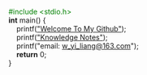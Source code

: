 <font color=green> #include &lt;stdio.h&gt; </font> <br />
**int** main() { <br />
&nbsp;&nbsp;&nbsp;&nbsp;printf(["Welcome To My Github"](https://github.com/yiliang-neo)); <br />
&nbsp;&nbsp;&nbsp;&nbsp;printf(["Knowledge Notes"](https://yiliang-neo.github.io/knowledgenote/)); <br />
&nbsp;&nbsp;&nbsp;&nbsp;printf("email: w_yi_liang@163.com"); <br />
&nbsp;&nbsp;&nbsp;&nbsp;**return** 0; <br />
}

